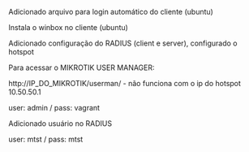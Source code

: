 

Adicionado arquivo para login automático do cliente (ubuntu)

Instala o winbox no cliente (ubuntu)

Adicionado configuração do RADIUS (client e server), configurado o hotspot

Para acessar o MIKROTIK USER MANAGER:

http://IP_DO_MIKROTIK/userman/ - não funciona com o ip do hotspot 10.50.50.1

user: admin / pass: vagrant

Adicionado usuário no RADIUS 

user: mtst / pass: mtst
